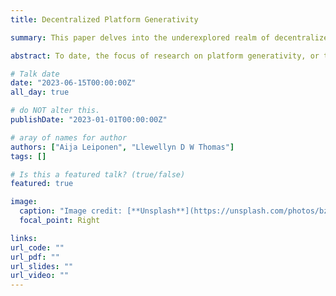 ```yaml
---
title: Decentralized Platform Generativity

summary: This paper delves into the underexplored realm of decentralized platforms, such as blockchains, contrasting them with centralized counterparts in terms of their impact on innovation dynamics. It uncovers how transaction validators and platform design intricacies shape generativity and network effects, enriching our comprehension of developer engagement and network dynamics in decentralized environments. This paper is presented by Aija Leiponen (Cornell)

abstract: To date, the focus of research on platform generativity, or the ability of platforms to generate innovation, has been on centralized platforms. The emergent phenomenon of decentralized platforms-—also known as blockchains or distributed ledger technologies—have been much less studied, even though the notion of decentralization has been fundamental to the development of the internet. In this paper we investigate the features and dynamics that inspire developers to innovate by launching new applications on decentralized platforms. We find that, while decentralized platforms are similar to centralized platforms in their systems of interactions between the participants, particularly, users and developers, the new participants, transaction validators, shape platform generativity in unexpected ways. We also explore how the design of the decentralized platform influences the nature of the network effects. Our findings enhance our understanding of network effects and developer empowerment on decentralized platforms.

# Talk date
date: "2023-06-15T00:00:00Z"
all_day: true

# do NOT alter this.
publishDate: "2023-01-01T00:00:00Z"

# aray of names for author
authors: ["Aija Leiponen", "Llewellyn D W Thomas"]
tags: []

# Is this a featured talk? (true/false)
featured: true

image:
  caption: "Image credit: [**Unsplash**](https://unsplash.com/photos/bzdhc5b3Bxs)"
  focal_point: Right

links:
url_code: ""
url_pdf: ""
url_slides: ""
url_video: ""
---
```

